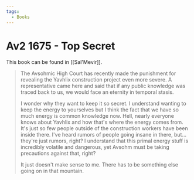 ```yaml
---
tags:
  - Books
---
```


# Av2 1675 - Top Secret

This book can be found in [[Sal'Mevir]].

> The Avsohmic High Court has recently made the punishment for revealing the Yavhlix construction project even more severe. A representative came here and said that if any public knowledge was traced back to us, we would face an eternity in temporal stasis.
>
> I wonder why they want to keep it so secret. I understand wanting to keep the energy to yourselves but I think the fact that we have so much energy is common knowledge now. Hell, nearly everyone knows about Yavhlix and how that's where the energy comes from. It's just so few people outside of the construction workers have been inside there. I've heard rumors of people going insane in there, but... they're just rumors, right? I understand that this primal energy stuff is incredibly volatile and dangerous, yet Avsohm must be taking precautions against that, right?
>
> It just doesn't make sense to me. There has to be something else going on in that mountain.
